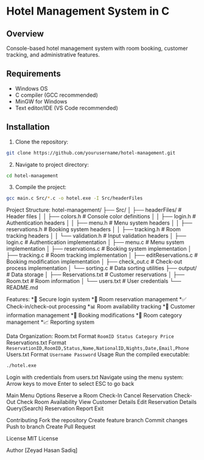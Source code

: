 # Hotel Management System in C

## Overview
Console-based hotel management system with room booking, customer tracking, and administrative features.

## Requirements
- Windows OS
- C compiler (GCC recommended)
- MinGW for Windows
- Text editor/IDE (VS Code recommended)

## Installation
1. Clone the repository:
```bash
git clone https://github.com/yourusername/hotel-management.git
```
2. Navigate to project directory:
```bash
cd hotel-management
```
3. Compile the project:
```bash
gcc main.c Src/*.c -o hotel.exe -I Src/headerFiles
```
Project Structure:
hotel-management/
├── Src/
│   ├── headerFiles/       # Header files
│   │   ├── colors.h      # Console color definitions
│   │   ├── login.h       # Authentication headers
│   │   ├── menu.h        # Menu system headers
│   │   ├── reservations.h # Booking system headers
│   │   ├── tracking.h    # Room tracking headers
│   │   └── validation.h  # Input validation headers
│   ├── login.c           # Authentication implementation
│   ├── menu.c            # Menu system implementation
│   ├── reservations.c    # Booking system implementation
│   ├── tracking.c        # Room tracking implementation
│   ├── editReservations.c # Booking modification implementation
│   ├── check_out.c       # Check-out process implementation
│   └── sorting.c         # Data sorting utilities
├── output/               # Data storage
│   ├── Reservations.txt  # Customer reservations
│   ├── Room.txt         # Room information
│   └── users.txt        # User credentials
└── README.md

Features:
*🔐 Secure login system
*🏨 Room reservation management
*✅ Check-in/check-out processing
*📊 Room availability tracking
*👥 Customer information management
*🔄 Booking modifications
*📝 Room category management
*📈 Reporting system

Data Organization:
Room.txt Format
```RoomID Status Category Price```
Reservations.txt Format
```ReservationID,RoomID,Status,Name,NationalID,Nights,Date,Email,Phone```
Users.txt Format
```Username Password```
Usage
Run the compiled executable:
```bash
./hotel.exe
```
Login with credentials from users.txt
Navigate using the menu system:
  Arrow keys to move
  Enter to select
  ESC to go back

Main Menu Options
  Reserve a Room
  Check-In
  Cancel Reservation
  Check-Out
  Check Room Availability
  View Customer Details
  Edit Reservation Details
  Query(Search)
  Reservation Report
  Exit

Contributing
  Fork the repository
  Create feature branch
  Commit changes
  Push to branch
  Create Pull Request

License
MIT License

Author
[Zeyad Hasan Sadiq]
